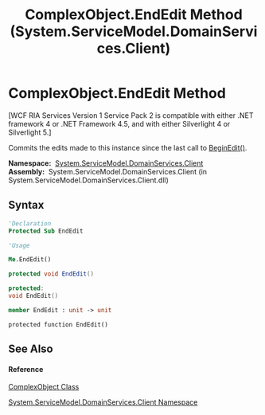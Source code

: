 ﻿---
title: ComplexObject.EndEdit Method  (System.ServiceModel.DomainServices.Client)
TOCTitle: EndEdit Method
ms:assetid: M:System.ServiceModel.DomainServices.Client.ComplexObject.EndEdit
ms:mtpsurl: https://msdn.microsoft.com/en-us/library/system.servicemodel.domainservices.client.complexobject.endedit(v=VS.91)
ms:contentKeyID: 32680544
ms.date: 01/27/2012
mtps_version: v=VS.91
f1_keywords:
- System.ServiceModel.DomainServices.Client.ComplexObject.EndEdit
dev_langs:
- CSharp
- JScript
- VB
- FSharp
- c++
api_location:
- System.ServiceModel.DomainServices.Client.dll
api_name:
- System.ServiceModel.DomainServices.Client.ComplexObject.EndEdit
api_type:
- Managed
topic_type:
- apiref
- kbSyntax
product_family_name: VS
ROBOTS: INDEX,FOLLOW
---

# ComplexObject.EndEdit Method

\[WCF RIA Services Version 1 Service Pack 2 is compatible with either .NET framework 4 or .NET Framework 4.5, and with either Silverlight 4 or Silverlight 5.\]

Commits the edits made to this instance since the last call to [BeginEdit()](gg277299\(v=vs.91\).md).

**Namespace:**  [System.ServiceModel.DomainServices.Client](ff422479\(v=vs.91\).md)  
**Assembly:**  System.ServiceModel.DomainServices.Client (in System.ServiceModel.DomainServices.Client.dll)

## Syntax

``` vb
'Declaration
Protected Sub EndEdit
```

``` vb
'Usage

Me.EndEdit()
```

``` csharp
protected void EndEdit()
```

``` c++
protected:
void EndEdit()
```

``` fsharp
member EndEdit : unit -> unit 
```

``` jscript
protected function EndEdit()
```

## See Also

#### Reference

[ComplexObject Class](gg277298\(v=vs.91\).md)

[System.ServiceModel.DomainServices.Client Namespace](ff422479\(v=vs.91\).md)

